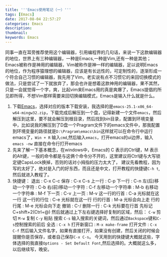 ```yaml
---
title: '''Emacs使用笔记（一）'''
tags: [Emacs]
date: 2017-08-04 22:57:27
categories: Emacs
description:
thumbnail:
keywords: Emacs
---
```

同事一直在耳旁推荐使用这个编辑器，引用编程界的几句话，来说一下这款编辑器的地位，世界上有三种编辑器，一种是Emacs,一种是Vim,还有一种是其他；Emacs被称作是神用的编辑器，Vim被称作是神一样的编辑器，足以说明Emacs的地位，作为程序猿理想的编辑器，应该是有长远性的，可定制性的，逐渐形成一个符合自己习惯的编辑器，我先用了Vim，老实说有点不习惯它的来回切换模式的做法，只是尝试了一下就放弃了，那会也许是想着这款神用的编辑器，果不其然，只是一会就觉得一个字，爽，比起vim来Emacs用的真是爽爆了，Emacs提倡的所见即所得，不想Vim那样需要来回切换编辑模式，Emacs是输入什么就是什么。

1. 下载[Emacs](https://www.gnu.org/software/emacs/)，选择对应的版本下载安装，我选择的是`emacs-25.1-x86_64-w64-mingw32.zip`，下载完成后解压到一个盘，记得新建一个文件`emacs`，然后解压到这里，要不就会解压到根目录，然后找到bin目录，配置到环境变量中，比如说我的解压到了D盘一个Pragram文件下的emacs文件中，那我配置到环境变量的路径就是`D:\Pragram\emacs\bin`这样就可以在命令行中运行emacs了，`Win + R` 输入`cmd`,然后输入`emacs`，打开emacs的ui边界，输入`emacs -nw` 直接在命令行打开emacs
2. 先来了解一下基本概念，在windows中，Emacs的 C 表示的Ctrl键，M 表示的Alt键，一般的命令都是与这俩个命令分不开的，这里建议将Ctrl键与大写锁定键CapsLock换掉，否则的话对小拇指的压力太大了， 建议先看教程，因为写的太好了，绝对是入门的好东西，而且还是中文，打开教程的快捷键`C-h t`,然后就进入教程了。
3. 快捷键：
退出 : C-x C-c
保存 : C-x C-s
上一行 : C-p
下一行 : C-n
左(后)移动一个字符 : C-b
右(前)移动一个字符 : C-f
左移动一个字符串 : M-b
右移动一个字符串 : M-f
下一页 : C-v
上一页 : M-v
这一行的行首 : C-a 光标就在这一行
这一行的行位 : C-e 光标就在这一行
行的行首 : M-a 光标会向上走
行的行尾 : M-e 光标会向下走
撤销 : C-/
删除一行 : C-k 光标要在行首
先标记 C+shift+2(Ctrl+@) 然后就通过上下左右键选择好复制的区域，然后：
`C-w` 剪切
`M-w` 复制
`C-y` 粘贴
搜索 `C-s` 输入搜索的关键词，然后通过`Backspace`键和`C-s`控制搜索的前后
全选 : `C-x h`
打开新窗口 : `M-x make-frame`
打开文件 : `C-x C-f` 然后输入文件名字，如果有直接打开，如果没有创建，然后关闭的时候会提醒你是否保存，或者自己保存`C-x C-s`。
今天用到的快捷键大概就这些，字体选择的我直接`Options - Set Default Font`,然后选择的。大概就这么多，以后继续写，晚安。